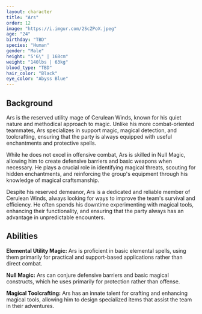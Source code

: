 ```yaml
---
layout: character
title: "Ars"
order: 12
image: "https://i.imgur.com/2ScZPoX.jpeg"
age: "24"
birthday: "TBD"
species: "Human"
gender: "Male"
height: "5'6\" | 168cm"
weight: "140lbs | 63kg"
blood_type: "TBD"
hair_color: "Black"
eye_color: "Abyss Blue"
---
```


## Background

Ars is the reserved utility mage of Cerulean Winds, known for his quiet nature and methodical approach to magic. Unlike his more combat-oriented teammates, Ars specializes in support magic, magical detection, and toolcrafting, ensuring that the party is always equipped with useful enchantments and protective spells.

While he does not excel in offensive combat, Ars is skilled in Null Magic, allowing him to create defensive barriers and basic weapons when necessary. He plays a crucial role in identifying magical threats, scouting for hidden enchantments, and reinforcing the group's equipment through his knowledge of magical craftsmanship.

Despite his reserved demeanor, Ars is a dedicated and reliable member of Cerulean Winds, always looking for ways to improve the team's survival and efficiency. He often spends his downtime experimenting with magical tools, enhancing their functionality, and ensuring that the party always has an advantage in unpredictable encounters.

## Abilities

**Elemental Utility Magic:** Ars is proficient in basic elemental spells, using them primarily for practical and support-based applications rather than direct combat.

**Null Magic:** Ars can conjure defensive barriers and basic magical constructs, which he uses primarily for protection rather than offense.

**Magical Toolcrafting:** Ars has an innate talent for crafting and enhancing magical tools, allowing him to design specialized items that assist the team in their adventures.
